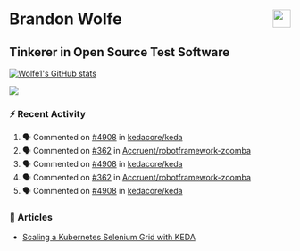 Brandon Wolfe <a href="https://www.linkedin.com/in/brandon-wolfe1" target="_blank" rel="noreferrer"><img src="https://raw.githubusercontent.com/danielcranney/readme-generator/main/public/icons/socials/linkedin.svg" width="32" height="32" align="right"/></a>
==============================
Tinkerer in Open Source Test Software
-----------------------------

<p align="left"><a href="http://www.github.com/Wolfe1"><img src="https://github-readme-stats.vercel.app/api?username=Wolfe1&show_icons=true&hide=&count_private=true&title_color=0891b2&text_color=ffffff&icon_color=0891b2&bg_color=1c1917&hide_border=true&show_icons=true" alt="Wolfe1's GitHub stats" /></a></p>
<p align="left"><a href="http://www.github.com/Wolfe1"><img src="https://github-readme-streak-stats.herokuapp.com/?user=Wolfe1&stroke=ffffff&background=1c1917&ring=0891b2&fire=0891b2&currStreakNum=ffffff&currStreakLabel=0891b2&sideNums=ffffff&sideLabels=ffffff&dates=ffffff&hide_border=true" /></a></p>

### :zap: Recent Activity
<!--START_SECTION:activity-->
1. 🗣 Commented on [#4908](https://github.com/kedacore/keda/issues/4908#issuecomment-1714358191) in [kedacore/keda](https://github.com/kedacore/keda)
2. 🗣 Commented on [#362](https://github.com/Accruent/robotframework-zoomba/pull/362#issuecomment-1713958446) in [Accruent/robotframework-zoomba](https://github.com/Accruent/robotframework-zoomba)
3. 🗣 Commented on [#4908](https://github.com/kedacore/keda/issues/4908#issuecomment-1707305475) in [kedacore/keda](https://github.com/kedacore/keda)
4. 🗣 Commented on [#362](https://github.com/Accruent/robotframework-zoomba/pull/362#issuecomment-1707025186) in [Accruent/robotframework-zoomba](https://github.com/Accruent/robotframework-zoomba)
5. 🗣 Commented on [#4908](https://github.com/kedacore/keda/issues/4908#issuecomment-1706789050) in [kedacore/keda](https://github.com/kedacore/keda)
<!--END_SECTION:activity-->

### :newspaper: Articles
- [Scaling a Kubernetes Selenium Grid with KEDA](https://www.linkedin.com/pulse/scaling-kubernetes-selenium-grid-keda-brandon-wolfe)
